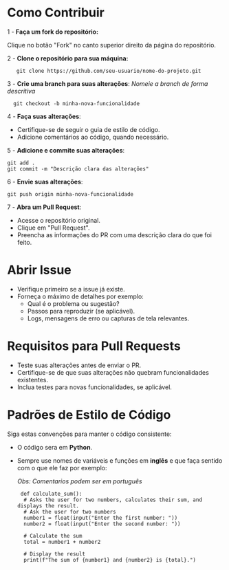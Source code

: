 # Como Contribuir

1 - **Faça um fork do repositório:**

Clique no botão "Fork" no canto superior direito da página do repositório.

2 - **Clone o repositório para sua máquina:**
```
   git clone https://github.com/seu-usuario/nome-do-projeto.git
```
3 - **Crie uma branch para suas alterações**: _Nomeie a branch de forma descritiva_
```
  git checkout -b minha-nova-funcionalidade
```
4 - **Faça suas alterações**:
- Certifique-se de seguir o guia de estilo de código.
- Adicione comentários ao código, quando necessário.

5 - **Adicione e commite suas alterações**: 
```
git add .
git commit -m "Descrição clara das alterações"
```
6 - **Envie suas alterações**:
```
git push origin minha-nova-funcionalidade
```
7 - **Abra um Pull Request**:
- Acesse o repositório original.
- Clique em "Pull Request".
- Preencha as informações do PR com uma descrição clara do que foi feito.

# Abrir Issue
- Verifique primeiro se a issue já existe.
- Forneça o máximo de detalhes por exemplo:
  - Qual é o problema ou sugestão?
  - Passos para reproduzir (se aplicável).
  - Logs, mensagens de erro ou capturas de tela relevantes.

# Requisitos para Pull Requests
- Teste suas alterações antes de enviar o PR.
- Certifique-se de que suas alterações não quebram funcionalidades existentes.
- Inclua testes para novas funcionalidades, se aplicável.

# Padrões de Estilo de Código
Siga estas convenções para manter o código consistente:
- O código sera em **Python**.
- Sempre use nomes de variáveis e funções em **inglês** e que faça sentido com o que ele faz por exemplo:

  _Obs: Comentarios podem ser em português_
  ```
   def calculate_sum():
    # Asks the user for two numbers, calculates their sum, and displays the result.
    # Ask the user for two numbers
    number1 = float(input("Enter the first number: "))
    number2 = float(input("Enter the second number: "))

    # Calculate the sum
    total = number1 + number2

    # Display the result
    print(f"The sum of {number1} and {number2} is {total}.")

  ```
  


   

